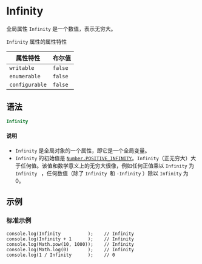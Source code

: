 # Infinity

全局属性 `Infinity` 是一个数值，表示无穷大。

`Infinity` 属性的属性特性

| 属性特性       | 布尔值  |
| -------------- | ------- |
| `writable`     | `false` |
| `enumerable`   | `false` |
| `configurable` | `false` |

## 语法

```javascript
Infinity
```

#### 说明

- `Infinity` 是全局对象的一个属性，即它是一个全局变量。
- `Infinity` 的初始值是 [`Number.POSITIVE_INFINITY`](https://developer.mozilla.org/zh-CN/docs/Web/JavaScript/Reference/Global_Objects/Number/POSITIVE_INFINITY)。`Infinity`（正无穷大）大于任何值。该值和数学意义上的无穷大很像，例如任何正值乘以 `Infinity` 为 `Infinity ` ，任何数值（除了 `Infinity `和 `-Infinity` ）除以 `Infinity` 为 0。



## 示例 

### 标准示例

```0javascript
console.log(Infinity          );	// Infinity
console.log(Infinity + 1      );	// Infinity
console.log(Math.pow(10, 1000));	// Infinity
console.log(Math.log(0)       );	// Infinity 
console.log(1 / Infinity      );	// 0
```

